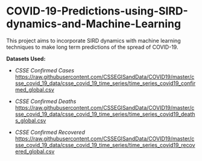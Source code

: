 # COVID-19-Predictions-using-SIRD-dynamics-and-Machine-Learning

This project aims to incorporate SIRD dynamics with machine learning techniques to make long term predictions of the spread of COVID-19.

**Datasets Used:**
* *CSSE Confirmed Cases*
https://raw.githubusercontent.com/CSSEGISandData/COVID19/master/csse_covid_19_data/csse_covid_19_time_series/time_series_covid19_confirmed_global.csv

* *CSSE Confirmed Deaths*
https://raw.githubusercontent.com/CSSEGISandData/COVID19/master/csse_covid_19_data/csse_covid_19_time_series/time_series_covid19_deaths_global.csv

* *CSSE Confirmed Recovered*
https://raw.githubusercontent.com/CSSEGISandData/COVID19/master/csse_covid_19_data/csse_covid_19_time_series/time_series_covid19_recovered_global.csv
